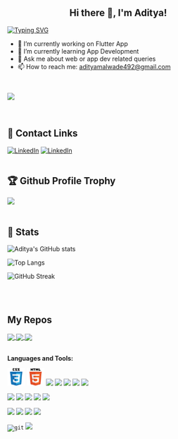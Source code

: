 
<h2 align="center">Hi there 👋, I'm Aditya!</h2> 

[![Typing SVG](https://readme-typing-svg.herokuapp.com?multiline=true&width=500&lines=Web+and+app+developer.++++++++++)](https://git.io/typing-svg)
- 🔭 I’m currently working on Flutter App
- 🌱 I’m currently learning App Development
- 💬 Ask me about web or app dev related queries
- 📫 How to reach me: adityamalwade492@gmail.com
<br>

![](https://komarev.com/ghpvc/?username=aditya491929)

<br>

<h2>📝 Contact Links</h2>
<a href="https://www.linkedin.com/in/aditya-malwade-0b1b1192" target="_blank"><img src="https://www.freepnglogos.com/uploads/linkedin-basic-round-social-logo-png-13.png" alt="LinkedIn" height="50" width="50"></a> 
<a href="https://www.linkedin.com/in/aditya-malwade-0b1b1192" target="_blank"><img src="https://www.freepnglogos.com/uploads/gmail-email-logo-png-16.png" alt="LinkedIn" height="50" width="60"></a> 

<br>
<br>

<h2>🏆 Github Profile Trophy</h2>
<img width=800 src="https://github-profile-trophy.vercel.app/?username=aditya491929&margin-w=15&column=9&theme=chalk&no-frame=true"/>

<br>
<br>

<h2>📝 Stats</h2>

![Aditya's GitHub stats](https://github-readme-stats.vercel.app/api?username=aditya491929&show_icons=true&theme=dracula)

![Top Langs](https://github-readme-stats.vercel.app/api/top-langs/?username=aditya491929&layout=compact)

![GitHub Streak](https://github-readme-streak-stats.herokuapp.com?user=aditya491929&theme=neon-palenight&hide_border=true)

<br>
<br>

## My Repos

<a href="https://github.com/aditya491929/Nike_shop_app_Flutter">
  <img align="center" src="https://github-readme-stats.vercel.app/api/pin/?username=aditya491929&repo=Nike_shop_app_flutter&show_owner=true" />
</a>
<a href="https://github.com/aditya491929/Expense_App_Flutter">
  <img align="center" src="https://github-readme-stats.vercel.app/api/pin/?username=aditya491929&repo=Nike_shop_app_flutter&show_owner=true" />
</a>
<a href="https://github.com/aditya491929/meals_app">
  <img align="center" src="https://github-readme-stats.vercel.app/api/pin/?username=aditya491929&repo=meals_app&show_owner=true" />
</a>

<br>
<br>

**Languages and Tools:**  

<code><img src="https://raw.githubusercontent.com/devicons/devicon/master/icons/css3/css3-original-wordmark.svg" alt="css3" width="40" height="40"/></code>
<code><img src="https://raw.githubusercontent.com/devicons/devicon/master/icons/html5/html5-original-wordmark.svg" alt="html5" width="40" height="40"/></code>
<code><img height="40" src="https://raw.githubusercontent.com/shinokada/shinokada/master/assets/javascript.png"></code>
<code><img height="40" src="https://brandslogos.com/wp-content/uploads/images/bootstrap-logo.png"></code>
<code><img height="40" src="https://nodejs.org/static/images/logos/nodejs-new-pantone-black.svg"></code>
<code><img height="40" src="https://seeklogo.com/images/E/express-js-logo-FA36FF1D3F-seeklogo.com.png"></code>
<code><img height="40" src="https://img.icons8.com/color/48/000000/flutter.png"/></code>

<code><img src="https://img.icons8.com/color/40/000000/c-programming.png"/></code>
<code><img height="40" src="https://img.icons8.com/color/2x/c-plus-plus-logo.png"/></code>
<code><img height="40" src="https://img.icons8.com/color/2x/java-coffee-cup-logo.png"/></code>
<code><img height="40" src="https://raw.githubusercontent.com/shinokada/shinokada/master/assets/python.png"></code>
<code><img height="40" src="https://iconape.com/wp-content/png_logo_vector/dart-programming-language-logo.png"></code>

<code><img height="40" src="https://www.mysql.com/common/logos/logo-mysql-170x115.png"></code>
<code><img height="40" src="https://cdn.freebiesupply.com/logos/large/2x/mongodb-logo-png-transparent.png"></code>
<code><img height="40" src="https://img.icons8.com/color/2x/google-firebase-console.png"></code>
<code><img height="40" src="https://www.logo.wine/a/logo/PostgreSQL/PostgreSQL-Logo.wine.svg"></code>


<code><img src="https://www.vectorlogo.zone/logos/git-scm/git-scm-icon.svg" alt="git" width="40" height="40"/></code>
<code><img height="40" src="https://raw.githubusercontent.com/shinokada/shinokada/master/assets/visual-studio-code.png"></code>

